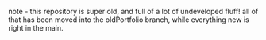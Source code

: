 note - this repository is super old, and full of a lot of undeveloped fluff! all of that has been moved into the oldPortfolio branch, while everything new is right in the main.
